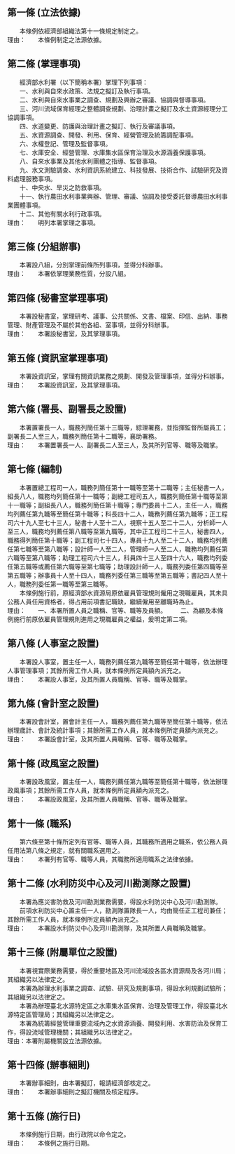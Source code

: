 第一條 (立法依據)
-----------------
　　本條例依經濟部組織法第十一條規定制定之。  
理由：　　本條例制定之法源依據。

第二條 (掌理事項)
-----------------
　　經濟部水利署（以下簡稱本署）掌理下列事項：  
　　一、水利與自來水政策、法規之擬訂及執行事項。  
　　二、水利與自來水事業之調查、規劃及興辦之審議、協調與督導事項。  
　　三、河川流域保育經理之整體調查規劃、治理計畫之擬訂及水土資源經理分工協調事項。  
　　四、水道變更、防護與治理計畫之擬訂、執行及審議事項。  
　　五、水資源調查、開發、利用、保育、經營管理及統籌調配事項。  
　　六、水權登記、管理及監督事項。  
　　七、水庫安全、經營管理、水庫集水區保育治理及水源涵養保護事項。  
　　八、自來水事業及其他水利團體之指導、監督事項。  
　　九、水文測驗調查、水利資訊系統建立、科技發展、技術合作、試驗研究及資料處理服務事項。  
　　十、中央水、旱災之防救事項。  
　　十一、執行農田水利事業興辦、管理、審議、協調及接受委託督導農田水利事業團體事項。  
　　十二、其他有關水利行政事項。  
理由：　　明列本署掌理之事項。

第三條 (分組辦事)
-----------------
　　本署設八組，分別掌理前條所列事項，並得分科辦事。  
理由：　　本署依掌理業務性質，分設八組。

第四條 (秘書室掌理事項)
-----------------------
　　本署設秘書室，掌理研考、議事、公共關係、文書、檔案、印信、出納、事務管理、財產管理及不屬於其他各組、室事項，並得分科辦事。  
理由：　　本署設秘書室，及其掌理事項。

第五條 (資訊室掌理事項)
-----------------------
　　本署設資訊室，掌理有關資訊業務之規劃、開發及管理事項，並得分科辦事。  
理由：　　本署設資訊室，及其掌理事項。

第六條 (署長、副署長之設置)
---------------------------
　　本署置署長一人，職務列簡任第十三職等，綜理署務，並指揮監督所屬員工；副署長二人至三人，職務列簡任第十二職等，襄助署務。  
理由：　　本署置署長一人、副署長二人至三人，及其所列官等、職等及職掌。

第七條 (編制)
-------------
　　本署置總工程司一人，職務列簡任第十一職等至第十二職等；主任秘書一人，組長八人，職務均列簡任第十一職等；副總工程司五人，職務列簡任第十職等至第十一職等；副組長八人，職務列簡任第十職等；專門委員十二人，主任一人，職務均列薦任第九職等至簡任第十職等；科長四十二人，職務列薦任第九職等；正工程司六十九人至七十三人，秘書十人至十二人，視察十五人至二十二人，分析師一人至三人，職務均列薦任第八職等至第九職等，其中正工程司二十三人，秘書四人，職務得列簡任第十職等；副工程司七十四人，專員十九人至二十二人，職務均列薦任第七職等至第八職等；設計師一人至二人，管理師一人至二人，職務均列薦任第六職等至第八職等；助理工程司六十三人，科員四十三人至四十六人，職務均列委任第五職等或薦任第六職等至第七職等；助理設計師一人，職務列委任第四職等至第五職等；辦事員十人至十四人，職務列委任第三職等至第五職等；書記四人至十人，職務列委任第一職等至第三職等。  
　　本條例施行前，原經濟部水資源局原依雇員管理規則僱用之現職雇員，其未具公務人員任用資格者，得占用前項書記職缺，繼續僱用至離職時為止。  
理由：　　一、本署所置人員之職稱、官等、職等及員額。
　　二、為顧及本條例施行前原依雇員管理規則進用之現職雇員之權益，爰明定第二項。

第八條 (人事室之設置)
---------------------
　　本署設人事室，置主任一人，職務列薦任第九職等至簡任第十職等，依法辦理人事管理事項；其餘所需工作人員，就本條例所定員額內派充之。  
理由：　　本署設人事室，及其所置人員職稱、官等、職等及職掌。

第九條 (會計室之設置)
---------------------
　　本署設會計室，置會計主任一人，職務列薦任第九職等至簡任第十職等，依法辦理歲計、會計及統計事項；其餘所需工作人員，就本條例所定員額內派充之。  
理由：　　本署設會計室，及其所置人員職稱、官等、職等及職掌。

第十條 (政風室之設置)
---------------------
　　本署設政風室，置主任一人，職務列薦任第九職等至簡任第十職等，依法辦理政風事項；其餘所需工作人員，就本條例所定員額內派充之。  
理由：　　本署設政風室，及其所置人員職稱、官等、職等及職掌。

第十一條 (職系)
---------------
　　第六條至第十條所定列有官等、職等人員，其職務所適用之職系，依公務人員任用法第八條之規定，就有關職系選用之。  
理由：　　本署列有官等、職等人員，其職務所適用職系之法律依據。

第十二條 (水利防災中心及河川勘測隊之設置)
-----------------------------------------
　　本署為應災害防救及河川勘測業務需要，得設水利防災中心及河川勘測隊。  
　　前項水利防災中心置主任一人，勘測隊置隊長一人，均由簡任正工程司兼任；其餘所需工作人員，就本條例所定員額內派充之。  
理由：　　本署設水利防災中心及河川勘測隊，及其所置人員職稱及職掌。

第十三條 (附屬單位之設置)
-------------------------
　　本署視實際業務需要，得於重要地區及河川流域設各區水資源局及各河川局；其組織另以法律定之。  
　　本署為辦理水利事業之調查、試驗、研究及規劃事項，得設水利規劃試驗所；其組織另以法律定之。  
　　本署為辦理臺北水源特定區之水庫集水區保育、治理及管理工作，得設臺北水源特定區管理局；其組織另以法律定之。  
　　本署為統籌經營管理重要流域內之水資源涵養、開發利用、水害防治及保育工作，得設流域管理機關；其組織另以法律定之。  
理由：本署附屬機關設立法源依據。

第十四條 (辦事細則)
-------------------
　　本署辦事細則，由本署擬訂，報請經濟部核定之。  
理由：　　本署辦事細則之擬訂機關及核定程序。

第十五條 (施行日)
-----------------
　　本條例施行日期，由行政院以命令定之。  
理由：　　本條例之施行日期。